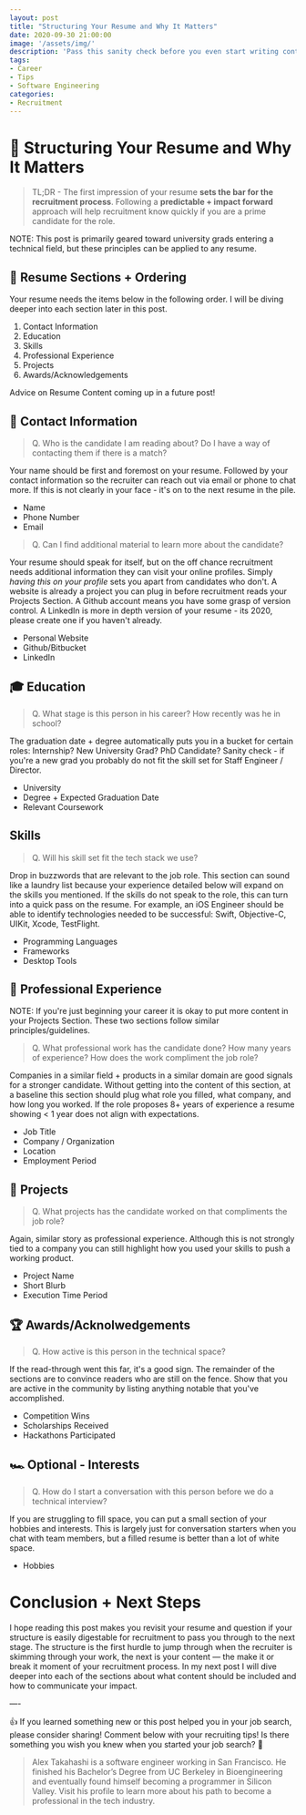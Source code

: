 ```yaml
---
layout: post
title: "Structuring Your Resume and Why It Matters"
date: 2020-09-30 21:00:00
image: '/assets/img/'
description: 'Pass this sanity check before you even start writing content for your resume'
tags:
- Career
- Tips
- Software Engineering
categories:
- Recruitment
---
```


# 📝 Structuring Your Resume and Why It Matters

> TL;DR - The first impression of your resume **sets the bar for the recruitment process**.  Following a **predictable + impact forward** approach will help recruitment know quickly if you are a prime candidate for the role.

NOTE: This post is primarily geared toward university grads entering a technical field, but these principles can be applied to any resume.

## 🤔 Resume Sections + Ordering

Your resume needs the items below in the following order.  I will be diving deeper into each section later in this post. 

1. Contact Information
2. Education
3. Skills
4. Professional Experience
5. Projects
6. Awards/Acknowledgements

Advice on Resume Content coming up in a future post!

## 📱 Contact Information

> Q. Who is the candidate I am reading about?  Do I have a way of contacting them if there is a match?

Your name should be first and foremost on your resume.  Followed by your contact information so the recruiter can reach out via email or phone to chat more.  If this is not clearly in your face - it's on to the next resume in the pile.

* Name
* Phone Number
* Email

> Q. Can I find additional material to learn more about the candidate?

Your resume should speak for itself, but on the off chance recruitment needs additional information they can visit your online profiles.  Simply *having this on your profile* sets you apart from candidates who don't.  A website is already a project you can plug in before recruitment reads your Projects Section.  A Github account means you have some grasp of version control.  A LinkedIn is more in depth version of your resume - its 2020, please create one if you haven't already.

* Personal Website
* Github/Bitbucket
* LinkedIn

## 🎓 Education

> Q. What stage is this person in his career?  How recently was he in school?

The graduation date + degree automatically puts you in a bucket for certain roles: Internship? New University Grad? PhD Candidate?  Sanity check - if you're a new grad you probably do not fit the skill set for Staff Engineer / Director.

* University
* Degree + Expected Graduation Date
* Relevant Coursework

## Skills

> Q. Will his skill set fit the tech stack we use?

Drop in buzzwords that are relevant to the job role.  This section can sound like a laundry list because your experience detailed below will expand on the skills you mentioned.  If the skills do not speak to the role, this can turn into a quick pass on the resume.  For example, an iOS Engineer should be able to identify technologies needed to be successful: Swift, Objective-C, UIKit, Xcode, TestFlight.

* Programming Languages
* Frameworks
* Desktop Tools

## 💼 Professional Experience

NOTE: If you're just beginning your career it is okay to put more content in your Projects Section.  These two sections follow similar principles/guidelines.

> Q. What professional work has the candidate done?  How many years of experience? How does the work compliment the job role?

Companies in a similar field + products in a similar domain are good signals for a stronger candidate.  Without getting into the content of this section, at a baseline this section should plug what role you filled, what company, and how long you worked.  If the role proposes 8+ years of experience a resume showing < 1 year does not align with expectations.

* Job Title
* Company / Organization
* Location
* Employment Period

## 🧪 Projects

> Q. What projects has the candidate worked on that compliments the job role?

Again, similar story as professional experience.  Although this is not strongly tied to a company you can still highlight how you used your skills to push a working product.

* Project Name
* Short Blurb
* Execution Time Period

## 🏆 Awards/Acknolwedgements

> Q. How active is this person in the technical space?

If the read-through went this far, it's a good sign.  The remainder of the sections are to convince readers who are still on the fence.  Show that you are active in the community by listing anything notable that you've accomplished.

* Competition Wins
* Scholarships Received
* Hackathons Participated

## 🏎 Optional - Interests

> Q. How do I start a conversation with this person before we do a technical interview?

If you are struggling to fill space, you can put a small section of your hobbies and interests.  This is largely just for conversation starters when you chat with team members, but a filled resume is better than a lot of white space.

* Hobbies

# Conclusion + Next Steps

I hope reading this post makes you revisit your resume and question if your structure is easily digestable for recruitment to pass you through to the next stage. The structure is the first hurdle to jump through when the recruiter is skimming through your work, the next is your content — the make it or break it moment of your recruitment process. In my next post I will dive deeper into each of the sections about what content should be included and how to communicate your impact.

—-

👍 If you learned something new or this post helped you in your job search, please consider sharing!  Comment below with your recruiting tips!  Is there something you wish you knew when you started your job search? 🤔

> Alex Takahashi is a software engineer working in San Francisco. He finished his Bachelor’s Degree from UC Berkeley in Bioengineering and eventually found himself becoming a programmer in Silicon Valley.  Visit his profile to learn more about his path to become a professional in the tech industry.
